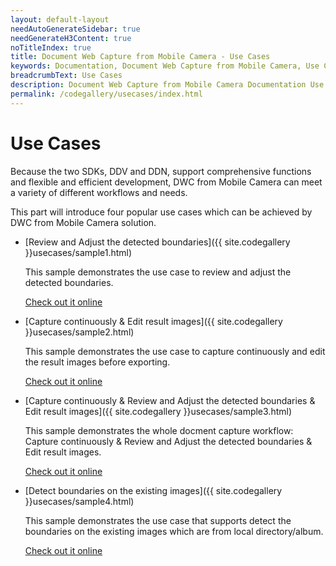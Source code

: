 ```yaml
---
layout: default-layout
needAutoGenerateSidebar: true
needGenerateH3Content: true
noTitleIndex: true
title: Document Web Capture from Mobile Camera - Use Cases
keywords: Documentation, Document Web Capture from Mobile Camera, Use Cases
breadcrumbText: Use Cases
description: Document Web Capture from Mobile Camera Documentation Use Cases Sample1
permalink: /codegallery/usecases/index.html
---
```


# Use Cases

Because the two SDKs, DDV and DDN, support comprehensive functions and flexible and efficient development, DWC from Mobile Camera can meet a variety of different workflows and needs. 

This part will introduce four popular use cases which can be achieved by DWC from Mobile Camera solution.

- [Review and Adjust the detected boundaries]({{ site.codegallery }}usecases/sample1.html)

    This sample demonstrates the use case to review and adjust the detected boundaries.

    [Check out it online]()

- [Capture continuously & Edit result images]({{ site.codegallery }}usecases/sample2.html)

    This sample demonstrates the use case to capture continuously and edit the result images before exporting.

    [Check out it online]()

- [Capture continuously & Review and Adjust the detected boundaries & Edit result images]({{ site.codegallery }}usecases/sample3.html)

    This sample demonstrates the whole docment capture workflow: Capture continuously & Review and Adjust the detected boundaries & Edit result images.

    [Check out it online]()

- [Detect boundaries on the existing images]({{ site.codegallery }}usecases/sample4.html)

    This sample demonstrates the use case that supports detect the boundaries on the existing images which are from local directory/album. 

    [Check out it online]()